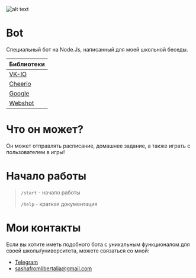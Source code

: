 ![alt text](https://pp.userapi.com/c845216/v845216900/9c0b3/MupX9Y9CqOg.jpg)

# Bot 

Специальный бот на Node.Js, написанный для моей школьной беседы.

Библиотеки|
---------------|
[VK-IO](https://github.com/negezor/vk-io)|
[Cheerio](https://github.com/cheeriojs/cheerio)|
[Google](https://github.com/jprichardson/node-google)|
[Webshot](https://github.com/brenden/node-webshot)|

# Что он может?

Он может отправлять расписание, домашнее задание, а также играть с пользователем в игры!

# Начало работы
>`/start` - начало работы
>
>`/help` - краткая документация

# Мои контакты
Если вы хотите иметь подобного бота с уникальным функционалом для своей школы/университета, можете связаться со мной:
* [Telegram](https://t.me/sashafromlibertalia)
* sashafromlibertalia@gmail.com
